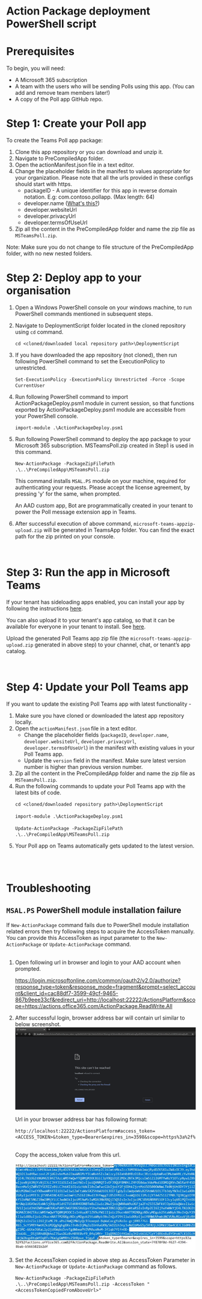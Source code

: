 # Action Package deployment PowerShell script

# Prerequisites

To begin, you will need:
* A Microsoft 365 subscription
* A team with the users who will be sending Polls using this app. (You can add and remove team members later!)
* A copy of the Poll app GitHub repo.

# Step 1: Create your Poll app

To create the Teams Poll app package:
1. Clone this app repository or you can download and unzip it.
1. Navigate to PreCompiledApp folder.
1. Open the actionManifest.json file in a text editor.
1. Change the placeholder fields in the manifest to values appropriate for your organization. Please note that all the urls provided in these configs should start with https.
    * packageID - A unique identifier for this app in reverse domain notation. E.g: com.contoso.pollapp. (Max length: 64)
    * developer.[]()name ([What's this?](https://docs.microsoft.com/en-us/microsoftteams/platform/resources/schema/manifest-schema#developer))
    * developer.websiteUrl
    * developer.privacyUrl
    * developer.termsOfUseUrl
1. Zip all the content in the PreCompiledApp folder and name the zip file as `MSTeamsPoll.zip`.


Note: Make sure you do not change to file structure of the PreCompiledApp folder, with no new nested folders.
<br/>

# Step 2: Deploy app to your organisation

1. Open a Windows PowerShell console on your windows machine, to run PowerShell commands mentioned in subsequent steps.
1. Navigate to DeploymentScript folder located in the cloned repository using `cd` command.
    ```PS
    cd <cloned/downloaded local repository path>\DeploymentScript
    ```

1. If you have downloaded the app repository (not cloned), then run following PowerShell command to set the ExecutionPolicy to unrestricted.
    ```PS
    Set-ExecutionPolicy -ExecutionPolicy Unrestricted -Force -Scope CurrentUser
    ```

1. Run following PowerShell command to import ActionPackageDeploy.psm1 module in current session, so that functions exported by ActionPackageDeploy.psm1 module are accessible from your PowerShell console.
    ```PS
    import-module .\ActionPackageDeploy.psm1
    ```

1. Run following PowerShell command to deploy the app package to your Microsoft 365 subscription. MSTeamsPoll.zip created in Step1 is used in this command.
    ```PS
    New-ActionPackage -PackageZipFilePath .\..\PreCompiledApp\MSTeamsPoll.zip
    ```
    This command installs `MSAL.PS` module on your machine, required for authenticating your requests. Please accept the license agreement, by pressing 'y' for the same, when prompted.

    An AAD custom app, Bot are programmatically created in your tenant to power the Poll message extension app in Teams.

1. After successful execution of above command, `microsoft-teams-appzip-upload.zip` will be generated in TeamsApp folder. You can find the exact path for the zip printed on your console.

<br/>

# Step 3: Run the app in Microsoft Teams

If your tenant has sideloading apps enabled, you can install your app by following the instructions [here](https://docs.microsoft.com/en-us/microsoftteams/platform/concepts/apps/apps-upload#load-your-package-into-teams).

You can also upload it to your tenant's app catalog, so that it can be available for everyone in your tenant to install. See [here](https://docs.microsoft.com/en-us/microsoftteams/tenant-apps-catalog-teams).

Upload the generated Poll Teams app zip file (the `microsoft-teams-appzip-upload.zip` generated in above step) to your channel, chat, or tenant’s app catalog.

<br/>

# Step 4: Update your Poll Teams app

If you want to update the existing Poll Teams app with latest functionality -
1. Make sure you have cloned or downloaded the latest app repository locally.
1. Open the `actionManifest.json` file in a text editor.
    * Change the placeholder fields (`packageID`, `developer.name`, `developer.websiteUrl`, `developer.privacyUrl`, `developer.termsOfUseUrl`) in the manifest with existing values in your Poll Teams app.
    * Update the `version` field in the manifest. Make sure latest version number is higher than previous version number.
1. Zip all the content in the PreCompiledApp folder and name the zip file as `MSTeamsPoll.zip`.
1. Run the following commands to update your Poll Teams app with the latest bits of code.
    ```PS
    cd <cloned/downloaded repository path>\DeploymentScript

    import-module .\ActionPackageDeploy.psm1

    Update-ActionPackage -PackageZipFilePath .\..\PreCompiledApp\MSTeamsPoll.zip
    ```
1. Your Poll app on Teams automatically gets updated to the latest version.

<br/><br/>

# Troubleshooting

## `MSAL.PS` PowerShell module installation failure

If `New-ActionPackage` command fails due to PowerShell module installation related errors then try following steps to acquire the AccessToken manually. You can provide this AccessToken as input parameter to the `New-ActionPackage` or `Update-ActionPackage` command.<br/><br/>

1. Open following url in browser and login to your AAD account when prompted.<br/>

    https://login.microsoftonline.com/common/oauth2/v2.0/authorize?response_type=token&response_mode=fragment&prompt=select_account&client_id=cac88df7-3599-49cf-9465-867b9eee33cf&redirect_uri=http://localhost:22222/ActionsPlatform&scope=https://actions.office365.com/ActionPackage.ReadWrite.All <br/>

1. After successful login, browser address bar will contain url similar to below screenshot.<br/>![](DocResources/TokenAcquisition.png)

    Url in your browser address bar has following format:
    ```
    http://localhost:22222/ActionsPlatform#access_token=<ACCESS_TOKEN>&token_type=Bearer&expires_in=3598&scope=https%3a%2f%2factions.office365.com%2fActionPackage.ReadWrite.All&session_state=...
    ```

    <br/>Copy the access_token value from this url.<br/><br/>![](DocResources/TokenCopy.JPG)

1.  Set the AccessToken copied in above step as AccessToken Parameter in
`New-ActionPackage` or `Update-ActionPackage` command as follows.

    ```PS
    New-ActionPackage -PackageZipFilePath .\..\PreCompiledApp\MSTeamsPoll.zip -AccessToken "<AccessTokenCopiedFromAboveUrl>"
    ```